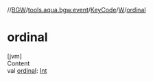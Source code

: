 //[BGW](../../../../index.md)/[tools.aqua.bgw.event](../../index.md)/[KeyCode](../index.md)/[W](index.md)/[ordinal](ordinal.md)



# ordinal  
[jvm]  
Content  
val [ordinal](ordinal.md): [Int](https://kotlinlang.org/api/latest/jvm/stdlib/kotlin/-int/index.html)  



